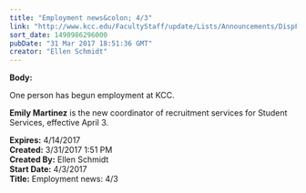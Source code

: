 ```yaml
---
title: "Employment news&colon; 4/3"
link: "http://www.kcc.edu/FacultyStaff/update/Lists/Announcements/DispForm.aspx?ID=2410"
sort_date: 1490986296000
pubDate: "31 Mar 2017 18:51:36 GMT"
creator: "Ellen Schmidt"
---
```


<div><b>Body:</b> <div class="ExternalClassCF9D1DDA691F4D85AA011EF2607BB49F"><p>​One person has begun employment at KCC.</p>
<p><strong>Emily Martinez</strong> is the new coordinator of recruitment services for Student Services, effective April 3.</p></div></div>
<div><b>Expires:</b> 4/14/2017</div>
<div><b>Created:</b> 3/31/2017 1:51 PM</div>
<div><b>Created By:</b> Ellen Schmidt</div>
<div><b>Start Date:</b> 4/3/2017</div>
<div><b>Title:</b> Employment news: 4/3</div>
